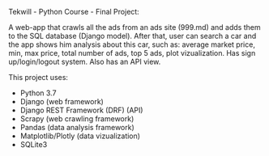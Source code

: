 Tekwill - Python Course - Final Project:

A web-app that crawls all the ads from an ads site (999.md) and adds them to the SQL database (Django model). After that, user can search a car and the app shows him analysis about this car, such as: average market price, min, max price, total number of ads, top 5 ads, plot vizualization. Has sign up/login/logout system. Also has an API view.

This project uses:
- Python 3.7
- Django (web framework)
- Django REST Framework (DRF) (API)
- Scrapy (web crawling framework)
- Pandas (data analysis framework)
- Matplotlib/Plotly (data vizualization)
- SQLite3
